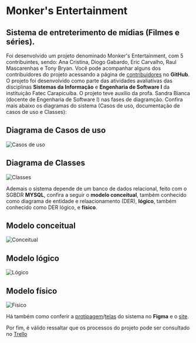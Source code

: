 # Monker's Entertainment

## Sistema de entreterimento de mídias (Filmes e séries).

Foi desenvolvido um projeto denominado Monker's Entertainment, com 5 contribuintes, sendo: Ana Cristina, Diogo Gabardo, Eric Carvalho, Raul Mascarenhas e Tony Bryan. Você pode acompanhar alguns dos contribuidores do projeto acessando a página de [contribuidores](https://github.com/ericcarvlh/monkers-entertainment) no **GitHub**. O projeto foi desenvolvido como parte das atividades avaliativas das disciplinas **Sistemas da Informação** e **Engenharia de Software I** da instituição Fatec Carapicuiba. O projeto teve auxílio da profa. Sandra Bianca (docente de Engenharia de Software I) nas fases de diagramção. Confira mais abaixo os diagramas do sistema (Casos de uso, documentação de casos de uso e Classes):

## Diagrama de Casos de uso

![Casos de uso](#)

## Diagrama de Classes

![Classes](#)

Ademais o sistema depende de um banco de dados relacional, feito com o SGBDR **MYSQL**, confira a seguir o **modelo conceitual**, também conhecido como diagrama de entidade e relaacionamento (DER), **lógico**, também conhecido como DER lógico, e **físico**.

## Modelo conceitual

![Conceitual](#)

## Modelo lógico

![Lógico](#)

## Modelo físico

![Físico](#)

Há também como conferir a [protipagem](https://www.figma.com/proto/NU3eiTybBygO9QzbIUjDF2/Untitled?node-id=225%3A44&scaling=min-zoom&page-id=0%3A1&starting-point-node-id=225%3A44)/[telas](https://www.figma.com/file/NU3eiTybBygO9QzbIUjDF2/Untitled?node-id=0%3A1) do sistema no **Figma** e o [site](https://ericcarvlh.github.io/monkers-entertainment/Views/Principais/index.html).

Por fim, é válido ressaltar que os processos do projeto pode ser consultado no [Trello](https://trello.com/b/uoDn853z/monkers-entertainment)